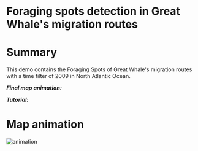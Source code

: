 # Foraging spots detection in Great Whale's migration routes

# Summary
This demo contains the Foraging Spots of Great Whale's migration routes with a time filter of 2009 in North Atlantic Ocean. 

***Final map animation:*** 

***Tutorial:*** 

# Map animation 
![animation](gif/azores-whales-ii-gif.gif)

<a href="https://www.buymeacoffee.com/bryan.vallejo" target="_blank"><img src="https://cdn.buymeacoffee.com/buttons/v2/default-yellow.png" alt="Buy Me A Coffee" style="height: 2px !important;width: 6px !important;" ></a>
